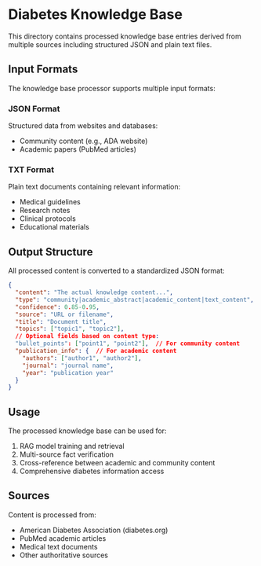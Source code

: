 # Diabetes Knowledge Base

This directory contains processed knowledge base entries derived from multiple sources including structured JSON and plain text files.

## Input Formats

The knowledge base processor supports multiple input formats:

### JSON Format
Structured data from websites and databases:
- Community content (e.g., ADA website)
- Academic papers (PubMed articles)

### TXT Format
Plain text documents containing relevant information:
- Medical guidelines
- Research notes
- Clinical protocols
- Educational materials

## Output Structure

All processed content is converted to a standardized JSON format:

```json
{
  "content": "The actual knowledge content...",
  "type": "community|academic_abstract|academic_content|text_content",
  "confidence": 0.85-0.95,
  "source": "URL or filename",
  "title": "Document title",
  "topics": ["topic1", "topic2"],
  // Optional fields based on content type:
  "bullet_points": ["point1", "point2"],  // For community content
  "publication_info": {  // For academic content
    "authors": ["author1", "author2"],
    "journal": "journal name",
    "year": "publication year"
  }
}
```

## Usage

The processed knowledge base can be used for:
1. RAG model training and retrieval
2. Multi-source fact verification
3. Cross-reference between academic and community content
4. Comprehensive diabetes information access

## Sources

Content is processed from:
- American Diabetes Association (diabetes.org)
- PubMed academic articles
- Medical text documents
- Other authoritative sources
